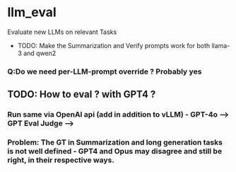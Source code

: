 # llm_eval
Evaluate new LLMs on relevant Tasks
* TODO: Make the Summarization and Verify prompts work for both llama-3 and qwen2
### Q:Do we need per-LLM-prompt override ? Probably yes
## TODO: How to eval ? with GPT4 ? 
### Run same via OpenAI api (add in addition to vLLM) - GPT-4o --> GPT Eval Judge --> 
### Problem: The GT in Summarization and long generation tasks is not well defined - GPT4 and Opus may disagree and still be right, in their respective ways.
   
